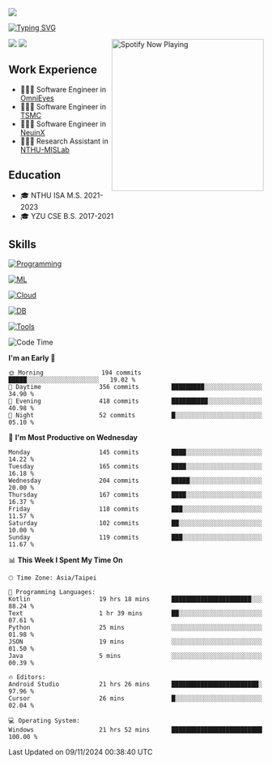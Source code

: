 ![](https://komarev.com/ghpvc/?username=peter0512lee&color=ff69b4)

[![Typing SVG](https://readme-typing-svg.herokuapp.com?color=F742BA&size=20&lines=Hi!+I'm+JYL)](https://git.io/typing-svg)

[<img src="https://spotify-now-playing.peter0512lee.vercel.app/api/spotify-playing" alt="Spotify Now Playing" width="300" align="right" />](https://open.spotify.com/user/21iyoswqgnkoe7peuesmqnhgy)

![](https://leetcard.jacoblin.cool/peter0512lee?theme=dark)
![](https://github-readme-activity-graph.vercel.app/graph?username=peter0512lee&theme=github)

## Work Experience
- 🧑🏻‍💻 Software Engineer in [OmniEyes](https://www.theomnieyes.com/)
- 🧑🏻‍💻 Software Engineer in [TSMC](https://www.tsmc.com/)
- 🧑🏻‍💻 Software Engineer in [NeuinX](https://neuinx.com/)
- 🧑🏻‍💻 Research Assistant in [NTHU-MISLab](https://mislab.cs.nthu.edu.tw/)

## Education
- 🎓 NTHU ISA M.S. 2021-2023
- 🎓 YZU CSE B.S. 2017-2021

## Skills
[![Programming](https://skillicons.dev/icons?i=cpp,py,kotlin)](https://skillicons.dev)

[![ML](https://skillicons.dev/icons?i=pytorch,opencv,sklearn)](https://skillicons.dev)

<!-- [![Web](https://skillicons.dev/icons?i=html,css,react,tailwind,nodejs,vite)](https://skillicons.dev) -->

[![Cloud](https://skillicons.dev/icons?i=aws,azure,docker,k8s)](https://skillicons.dev)

[![DB](https://skillicons.dev/icons?i=postgresql,firebase,sqlite,mongodb)](https://skillicons.dev)

[![Tools](https://skillicons.dev/icons?i=git,github,githubactions,vscode,postman,anaconda,androidstudio)](https://skillicons.dev)

<!--
<table><tr><td valign="top" width="50%">

<img src="https://github-readme-stats-sigma-five.vercel.app/api?username=peter0512lee&hide_border=true&show_icons=true&locale=en&layout=compact&theme=dracula" align="left" style="width: 100%" />

</td><td valign="top" width="50%">

<img src="https://github-readme-stats-sigma-five.vercel.app/api/top-langs?username=peter0512lee&hide_border=true&show_icons=true&locale=en&layout=compact&theme=dracula" align="left" style="width: 100%" />

</td></tr></table>  
-->

<!--START_SECTION:waka-->
![Code Time](http://img.shields.io/badge/Code%20Time-1%2C383%20hrs%2011%20mins-blue)

**I'm an Early 🐤** 

```text
🌞 Morning                194 commits         █████░░░░░░░░░░░░░░░░░░░░   19.02 % 
🌆 Daytime                356 commits         █████████░░░░░░░░░░░░░░░░   34.90 % 
🌃 Evening                418 commits         ██████████░░░░░░░░░░░░░░░   40.98 % 
🌙 Night                  52 commits          █░░░░░░░░░░░░░░░░░░░░░░░░   05.10 % 
```
📅 **I'm Most Productive on Wednesday** 

```text
Monday                   145 commits         ████░░░░░░░░░░░░░░░░░░░░░   14.22 % 
Tuesday                  165 commits         ████░░░░░░░░░░░░░░░░░░░░░   16.18 % 
Wednesday                204 commits         █████░░░░░░░░░░░░░░░░░░░░   20.00 % 
Thursday                 167 commits         ████░░░░░░░░░░░░░░░░░░░░░   16.37 % 
Friday                   118 commits         ███░░░░░░░░░░░░░░░░░░░░░░   11.57 % 
Saturday                 102 commits         ██░░░░░░░░░░░░░░░░░░░░░░░   10.00 % 
Sunday                   119 commits         ███░░░░░░░░░░░░░░░░░░░░░░   11.67 % 
```


📊 **This Week I Spent My Time On** 

```text
🕑︎ Time Zone: Asia/Taipei

💬 Programming Languages: 
Kotlin                   19 hrs 18 mins      ██████████████████████░░░   88.24 % 
Text                     1 hr 39 mins        ██░░░░░░░░░░░░░░░░░░░░░░░   07.61 % 
Python                   25 mins             ░░░░░░░░░░░░░░░░░░░░░░░░░   01.98 % 
JSON                     19 mins             ░░░░░░░░░░░░░░░░░░░░░░░░░   01.50 % 
Java                     5 mins              ░░░░░░░░░░░░░░░░░░░░░░░░░   00.39 % 

🔥 Editors: 
Android Studio           21 hrs 26 mins      ████████████████████████░   97.96 % 
Cursor                   26 mins             █░░░░░░░░░░░░░░░░░░░░░░░░   02.04 % 

💻 Operating System: 
Windows                  21 hrs 52 mins      █████████████████████████   100.00 % 
```


 Last Updated on 09/11/2024 00:38:40 UTC
<!--END_SECTION:waka-->


<!--
**peter0512lee/peter0512lee** is a ✨ _special_ ✨ repository because its `README.md` (this file) appears on your GitHub profile.

